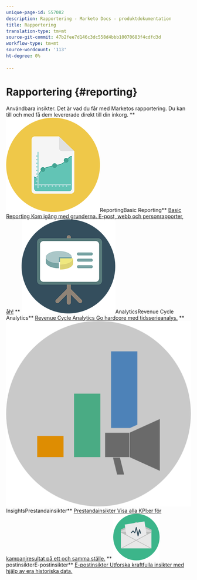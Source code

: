 ```yaml
---
unique-page-id: 557082
description: Rapportering - Marketo Docs - produktdokumentation
title: Rapportering
translation-type: tm+mt
source-git-commit: 47b2fee7d146c3dc558d4bbb10070683f4cdfd3d
workflow-type: tm+mt
source-wordcount: '113'
ht-degree: 0%

---
```



# Rapportering {#reporting}

Användbara insikter. Det är vad du får med Marketos rapportering. Du kan till och med få dem levererade direkt till din inkorg.
** ![Basic](assets/documents-bookmarks-17.png)ReportingBasic Reporting** [Basic Reporting Kom igång med grunderna. E-post, webb och personrapporter, åh!](https://docs.marketo.com/display/DOCS/Basic+Reporting)     ** ![Revenue Cycle](assets/seo-08.png)AnalyticsRevenue Cycle Analytics** [Revenue Cycle Analytics Go hardcore med tidsserieanalys.](https://docs.marketo.com/display/DOCS/Revenue+Cycle+Analytics)     ** ![Performance](assets/mpi-for-docs-2x.png)InsightsPrestandainsikter** [Prestandainsikter Visa alla KPI:er för kampanjresultat på ett och samma ställe.](https://docs.marketo.com/display/DOCS/Marketing+Performance+Insights)     ** ![E-](assets/email-insights.png)postinsikterE-postinsikter** [E-postinsikter Utforska kraftfulla insikter med hjälp av era historiska data.](https://docs.marketo.com/display/DOCS/Email+Insights)